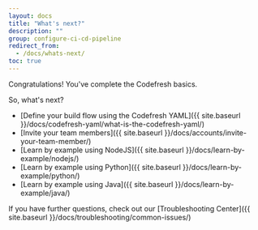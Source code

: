 ```yaml
---
layout: docs
title: "What's next?"
description: ""
group: configure-ci-cd-pipeline
redirect_from:
  - /docs/whats-next/
toc: true
---
```

Congratulations! You've complete the Codefresh basics.

So, what's next?
- [Define your build flow using the Codefresh YAML]({{ site.baseurl }}/docs/codefresh-yaml/what-is-the-codefresh-yaml/)
- [Invite your team members]({{ site.baseurl }}/docs/accounts/invite-your-team-member/) 
- [Learn by example using NodeJS]({{ site.baseurl }}/docs/learn-by-example/nodejs/) 
- [Learn by example using Python]({{ site.baseurl }}/docs/learn-by-example/python/)
- [Learn by example using Java]({{ site.baseurl }}/docs/learn-by-example/java/) 

If you have further questions, check out our [Troubleshooting Center]({{ site.baseurl }}/docs/troubleshooting/common-issues/)
